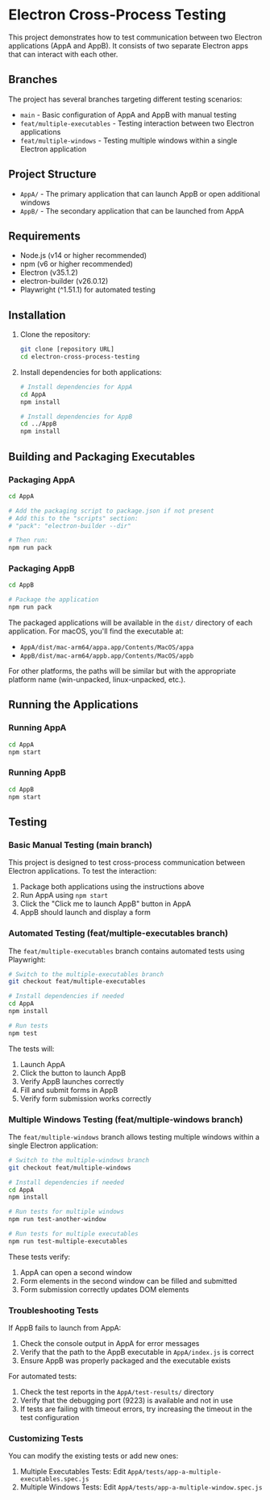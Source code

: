 # Electron Cross-Process Testing

This project demonstrates how to test communication between two Electron applications (AppA and AppB). It consists of two separate Electron apps that can interact with each other.

## Branches

The project has several branches targeting different testing scenarios:

- `main` - Basic configuration of AppA and AppB with manual testing
- `feat/multiple-executables` - Testing interaction between two Electron applications
- `feat/multiple-windows` - Testing multiple windows within a single Electron application

## Project Structure

- `AppA/` - The primary application that can launch AppB or open additional windows
- `AppB/` - The secondary application that can be launched from AppA

## Requirements

- Node.js (v14 or higher recommended)
- npm (v6 or higher recommended)
- Electron (v35.1.2)
- electron-builder (v26.0.12)
- Playwright (^1.51.1) for automated testing

## Installation

1. Clone the repository:

   ```bash
   git clone [repository URL]
   cd electron-cross-process-testing
   ```

2. Install dependencies for both applications:

   ```bash
   # Install dependencies for AppA
   cd AppA
   npm install

   # Install dependencies for AppB
   cd ../AppB
   npm install
   ```

## Building and Packaging Executables

### Packaging AppA

```bash
cd AppA

# Add the packaging script to package.json if not present
# Add this to the "scripts" section:
# "pack": "electron-builder --dir"

# Then run:
npm run pack
```

### Packaging AppB

```bash
cd AppB

# Package the application
npm run pack
```

The packaged applications will be available in the `dist/` directory of each application. For macOS, you'll find the executable at:

- `AppA/dist/mac-arm64/appa.app/Contents/MacOS/appa`
- `AppB/dist/mac-arm64/appb.app/Contents/MacOS/appb`

For other platforms, the paths will be similar but with the appropriate platform name (win-unpacked, linux-unpacked, etc.).

## Running the Applications

### Running AppA

```bash
cd AppA
npm start
```

### Running AppB

```bash
cd AppB
npm start
```

## Testing

### Basic Manual Testing (main branch)

This project is designed to test cross-process communication between Electron applications. To test the interaction:

1. Package both applications using the instructions above
2. Run AppA using `npm start`
3. Click the "Click me to launch AppB" button in AppA
4. AppB should launch and display a form

### Automated Testing (feat/multiple-executables branch)

The `feat/multiple-executables` branch contains automated tests using Playwright:

```bash
# Switch to the multiple-executables branch
git checkout feat/multiple-executables

# Install dependencies if needed
cd AppA
npm install

# Run tests
npm test
```

The tests will:

1. Launch AppA
2. Click the button to launch AppB
3. Verify AppB launches correctly
4. Fill and submit forms in AppB
5. Verify form submission works correctly

### Multiple Windows Testing (feat/multiple-windows branch)

The `feat/multiple-windows` branch allows testing multiple windows within a single Electron application:

```bash
# Switch to the multiple-windows branch
git checkout feat/multiple-windows

# Install dependencies if needed
cd AppA
npm install

# Run tests for multiple windows
npm run test-another-window

# Run tests for multiple executables
npm run test-multiple-executables
```

These tests verify:

1. AppA can open a second window
2. Form elements in the second window can be filled and submitted
3. Form submission correctly updates DOM elements

### Troubleshooting Tests

If AppB fails to launch from AppA:

1. Check the console output in AppA for error messages
2. Verify that the path to the AppB executable in `AppA/index.js` is correct
3. Ensure AppB was properly packaged and the executable exists

For automated tests:

1. Check the test reports in the `AppA/test-results/` directory
2. Verify that the debugging port (9223) is available and not in use
3. If tests are failing with timeout errors, try increasing the timeout in the test configuration

### Customizing Tests

You can modify the existing tests or add new ones:

1. Multiple Executables Tests: Edit `AppA/tests/app-a-multiple-executables.spec.js`
2. Multiple Windows Tests: Edit `AppA/tests/app-a-multiple-window.spec.js`
```
